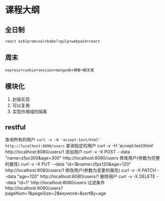 # 课程大纲
## 全日制
```
react es6(promise)+babel+gulp+webpack+react
```
## 周末
```
express+cookie+session+mongodb+博客+聊天室
```

## 模块化
1. 封装实现
2. 可以复用
3. 实现作用域的隔离


## restful

查询所有的用户 
```curl -v -H 'accept:text/html' http://localhost:8080/users```
查询指定的用户 
curl -v -H 'accept:text/html' http://localhost:8080/users/1
添加用户 
curl -v -X POST --data "name=zfpx300&age=300" http://localhost:8080/users
修改用户(参数为完整的属性) 
curl -v -X PUT --data "id=1&name=zfpx120&age=120" http://localhost:8080/users/1
修改用户(参数为变更的属性) 
curl -v -X PATCH --data "age=120" http://localhost:8080/users/1
删除用户 
curl -v -X DELETE --data "id=1" http://localhost:8080/users
过滤条件 http://localhost:8080/users?pageNum=1&pageSize=2&keyword=&sortBy=age
